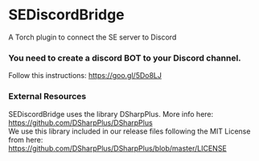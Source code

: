 # SEDiscordBridge
A Torch plugin to connect the SE server to Discord

### You need to create a discord BOT to your Discord channel. 
Follow this instructions: https://goo.gl/5Do8LJ

### External Resources
SEDiscordBridge uses the library DSharpPlus. More info here: https://github.com/DSharpPlus/DSharpPlus  
We use this library included in our release files following the MIT License from here: https://github.com/DSharpPlus/DSharpPlus/blob/master/LICENSE